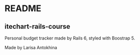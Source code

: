 # README
## itechart-rails-course

Personal budget tracker made by Rails 6, styled with Boostrap 5.

Made by Larisa Antokhina